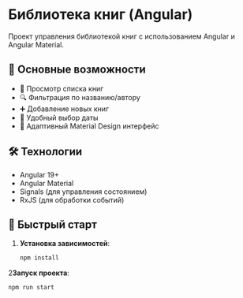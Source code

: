 # Библиотека книг (Angular)

Проект управления библиотекой книг с использованием Angular и Angular Material.

## 📌 Основные возможности

- 📖 Просмотр списка книг
- 🔍 Фильтрация по названию/автору
- ➕ Добавление новых книг
- 📅 Удобный выбор даты
- 🎨 Адаптивный Material Design интерфейс

## 🛠 Технологии

- Angular 19+
- Angular Material
- Signals (для управления состоянием)
- RxJS (для обработки событий)

## 🚀 Быстрый старт

1. **Установка зависимостей**:
   ```bash
   npm install
2**Запуск проекта**:
   ```bash
npm run start
